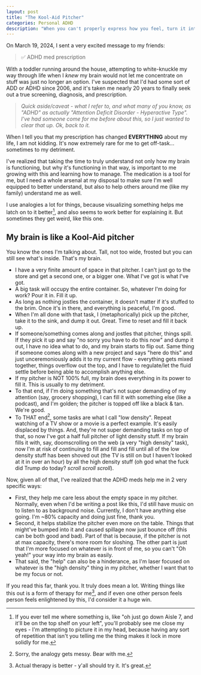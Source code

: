 ```yaml
---
layout: post
title: "The Kool-Aid Pitcher"
categories: Personal ADHD
description: "When you can't properly express how you feel, turn it into a weird analogy. Oh yeah!"
---
```


On March 19, 2024, I sent a very excited message to my friends:

> ✅ ADHD med prescription

With a toddler running around the house, attempting to white-knuckle my way through life when I *knew* my brain would not let me concentrate on stuff was just no longer an option. I've suspected that I'd had some sort of ADD or ADHD since 2006, and it's taken me nearly 20 years to finally seek out a true screening, diagnosis, and prescription.

> *Quick aside/caveat - what I refer to, and what many of you know, as "ADHD" as actually "Attention Deficit Disorder - Hyperactive Type". I've had someone come for me before about this, so I just wanted to clear that up. Ok, back to it.*

When I tell you that my prescription has changed **EVERYTHING** about my life, I am not kidding. It's now extremely rare for me to get off-task... sometimes to my detriment.

I've realized that taking the time to truly understand not only how my brain is functioning, but why it's functioning in that way, is important to me growing with this and learning how to manage. The medication is a tool for me, but I need a whole arsenal at my disposal to make sure I'm well equipped to better understand, but also to help others around me (like my family) understand me as well.

I use analogies a lot for things, because visualizing something helps me latch on to it better[^1], and also seems to work better for explaining it. But sometimes they get weird, like this one.

[^1]: If you ever tell me where something is, like "oh just go down Aisle 7, and it'll be on the top shelf on your left", you'll probably see me close my eyes - I'm attempting to picture it in my head, because having any sort of repetition that isn't you telling me the thing makes it lock in more solidly for me.

## My brain is like a Kool-Aid pitcher

You know the ones I'm talking about. Tall, not too wide, frosted but you can still see what's inside. That's my brain.

- I have a very finite amount of space in that pitcher. I can't just go to the store and get a second one, or a bigger one. What I've got is what I've got.
- A big task will occupy the entire container. So, whatever I'm doing for work? Pour it in. Fill it up.
- As long as nothing jostles the container, it doesn't matter if it's stuffed to the brim. Once it's in there, and everything is peaceful, I'm good.
- When I'm all done with that task, I (metaphorically) pick up the pitcher, take it to the sink, and dump it out. Great. Time to reset and fill it back up.
- If someone/something comes along and jostles that pitcher, things spill. If they pick it up and say "no sorry you have to do this now" and dump it out, I have no idea what to do, and my brain starts to flip out. Same thing if someone comes along with a new project and says "here do this" and just unceremoniously adds it to my current flow - everything gets mixed together, things overflow out the top, and I have to regulate/let the fluid settle before being able to accomplish anything else.
- If my pitcher is NOT 100% full, my brain does everything in its power to fill it. This is usually to my detriment.
- To that end, if I'm doing something that's not super demanding of my attention (say, grocery shopping), I can fill it with something else (like a podcast), and I'm golden; the pitcher is topped off like a black & tan. We're good.
- To THAT end[^2], some tasks are what I call "low density". Repeat watching of a TV show or a movie is a perfect example. It's easily displaced by things. And, they're not super demanding tasks on top of that, so now I've got a half full pitcher of light density stuff. If my brain fills it with, say, doomscrolling on the web (a very "high density" task), now I'm at risk of continuing to fill and fill and fill until all of the low density stuff has been shoved out (the TV is still on but I haven't looked at it in over an hour) by all the high density stuff (oh god what the fuck did Trump do today? *scroll scroll scroll*).

Now, given all of that, I've realized that the ADHD meds help me in 2 very specific ways:

- First, they help me care less about the empty space in my pitcher. Normally, even when I'd be writing a post like this, I'd still have music on to listen to as background noise. Currently, I don't have anything else going. I'm ~80% capacity and doing just fine, thank you.
- Second, it helps stabilize the pitcher even more on the table. Things that might've bumped into it and caused spillage now just bounce off (this can be both good and bad). Part of that is because, if the pitcher is not at max capacity, there's more room for sloshing. The other part is just that I'm more focused on whatever is in front of me, so you can't "Oh yeah!" your way into my brain as easily.
- That said, the "help" can also be a hinderance, as I'm laser focused on whatever is the "high density" thing in my pitcher, whether I want that to be my focus or not.

[^2]: Sorry, the analogy gets messy. Bear with me.

If you read this far, thank you. It truly does mean a lot. Writing things like this out is a form of therapy for me[^3], and if even one other person feels person feels enlightened by this, I'd consider it a huge win.

[^3]: Actual therapy is better - y'all should try it. It's great.
